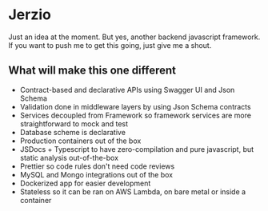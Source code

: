 # Jerzio

Just an idea at the moment. But yes, another backend javascript framework. If you want to push me to get this going, just give me a shout.

## What will make this one different

- Contract-based and declarative APIs using Swagger UI and Json Schema
- Validation done in middleware layers by using Json Schema contracts
- Services decoupled from Framework so framework services are more straightforward to mock and test
- Database scheme is declarative
- Production containers out of the box
- JSDocs + Typescript to have zero-compilation and pure javascript, but static analysis out-of-the-box
- Prettier so code rules don't need code reviews
- MySQL and Mongo integrations out of the box
- Dockerized app for easier development
- Stateless so it can be ran on AWS Lambda, on bare metal or inside a container
